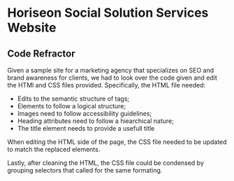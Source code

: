 # Horiseon Social Solution Services Website

## Code Refractor

Given a sample site for a marketing agency that specializes on SEO and brand awareness for clients, we had to look over the code given and edit the HTMl and CSS files provided. Specifically, the HTML file needed:

* Edits to the semantic structure of tags;
* Elements to follow a logical structure;
* Images need to follow accessibility guidelines;
* Heading attributes need to follow a hiearchical nature;
* The title element needs to provide a usefull title

When editing the HTML side of the page, the CSS file needed to be updated to match the replaced elements.

Lastly, after cleaning the HTML, the CSS file could be condensed by grouping selectors that called for the same formating. 